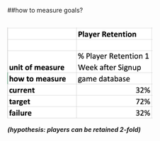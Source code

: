 <!-- .slide: data-background="resources/footer.svg" data-background-size="contain" data-background-position="bottom"  -->

##how to measure goals?

<br/>

<a href="resources/smart-goal.png">
  <img class="plain" height="65%" width="65%" src="resources/smart-goal.png" />
</a>

_**(hypothesis: players can be retained 2-fold)**_  <!-- .element: style="color:maroon; font-size: .5em" -->

<br/>
<br/>
<br/>
<br/>
<br/>
<br/>
<br/>
<br/>
<br/>
<br/>
<br/>
<br/>
<br/>
<br/>
<br/>
<br/>
<br/>
<br/>
<br/>
<br/>
<br/>
<aside class="notes">
  <p>
  </p>
</aside>
